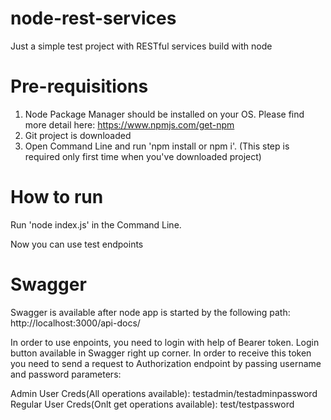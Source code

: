 # node-rest-services
Just a simple test project with RESTful services build with node

# Pre-requisitions
1. Node Package Manager should be installed on your OS. Please find more detail here: https://www.npmjs.com/get-npm
2. Git project is downloaded
3. Open Command Line and run 'npm install or npm i'. (This step is required only first time when you've downloaded project)

# How to run
Run 'node index.js' in the Command Line. 

Now you can use test endpoints

# Swagger
Swagger is available after node app is started by the following path: http://localhost:3000/api-docs/

In order to use enpoints, you need to login with help of Bearer token. Login button available in Swagger right up corner.
In order to receive this token you need to send a request to Authorization endpoint by passing username and password parameters:

Admin User Creds(All operations available): testadmin/testadminpassword
Regular User Creds(Onlt get operations available): test/testpassword

